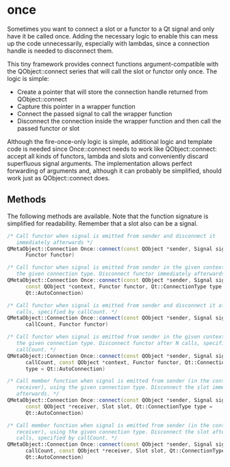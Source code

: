 # once

Sometimes you want to connect a slot or a functor to a Qt signal and only have it be called once. Adding the necessary logic to enable this can mess up the code unnecessarily, especially with lambdas, since a connection handle is needed to disconnect them.

This tiny framework provides connect functions argument-compatible with the QObject::connect series that will call the slot or functor only once. The logic is simple:
- Create a pointer that will store the connection handle returned from QObject::connect
- Capture this pointer in a wrapper function
- Connect the passed signal to call the wrapper function
- Disconnect the connection inside the wrapper function and then call the passed functor or slot

Although the fire-once-only logic is simple, additional logic and template code is needed since Once::connect needs to work like QObject::connect: accept all kinds of functors, lambda and slots and conveniently discard superfluous signal arguments. The implementation allows perfect forwarding of arguments and, although it can probably be simplified, should work just as QObject::connect does.

## Methods
The following methods are available. Note that the function signature is simplified for readability. Remember that a slot also can be a signal.

```cpp
/* Call functor when signal is emitted from sender and disconnect it
   immediately afterwards */
QMetaObject::Connection Once::connect(const QObject *sender, Signal signal,
      Functor functor)

/* Call functor when signal is emitted from sender in the given context, using
   the given connection type. Disconnect functor immediately afterwards. */
QMetaObject::Connection Once::connect(const QObject *sender, Signal signal,
      const QObject *context, Functor functor, Qt::ConnectionType type =
      Qt::AutoConnection)

/* Call functor when signal is emitted from sender and disconnect it after N
   calls, specified by callCount. */
QMetaObject::Connection Once::connect(const QObject *sender, Signal signal, int
      callCount, Functor functor)

/* Call functor when signal is emitted from sender in the given context, using
   the given connection type. Disconnect functor after N calls, specified by
   callCount. */
QMetaObject::Connection Once::connect(const QObject *sender, Signal signal, int
      callCount, const QObject *context, Functor functor, Qt::ConnectionType
      type = Qt::AutoConnection)

/* Call member function when signal is emitted from sender (in the context of
   receiver), using the given connection type. Disconnect the slot immediately
   afterwards. */
QMetaObject::Connection Once::connect(const QObject *sender, Signal signal,
      const QObject *receiver, Slot slot, Qt::ConnectionType type =
      Qt::AutoConnection)

/* Call member function when signal is emitted from sender (in the context of
   receiver), using the given connection type. Disconnect the slot after N
   calls, specified by callCount. */
QMetaObject::Connection Once::connect(const QObject *sender, Signal signal, int
      callCount, const QObject *receiver, Slot slot, Qt::ConnectionType type =
      Qt::AutoConnection)
```
